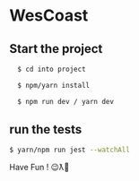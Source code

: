 # WesCoast

## Start the project

```bash
  $ cd into project

  $ npm/yarn install

  $ npm run dev / yarn dev
```

## run the tests

```bash
$ yarn/npm run jest --watchAll
```

Have Fun ! 😉ƛ🥤
